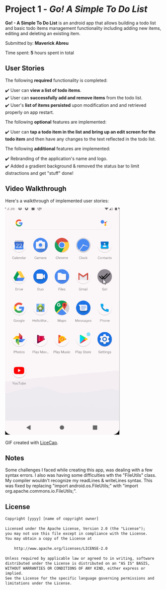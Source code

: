 # Project 1 - *Go! A Simple To Do List*

**Go! - A Simple To Do List** is an android app that allows building a todo list and basic todo items management functionality including adding new items, editing and deleting an existing item.

Submitted by: **Maverick Abreu**

Time spent: **5** hours spent in total

## User Stories

The following **required** functionality is completed:

:heavy_check_mark:  User can **view a list of todo items**.  
:heavy_check_mark:  User can **successfully add and remove items** from the todo list.  
:heavy_check_mark:  User's **list of items persisted** upon modification and and retrieved properly on app restart.  

The following **optional** features are implemented:

:heavy_check_mark:  User can **tap a todo item in the list and bring up an edit screen for the todo item** and then have any changes to the text reflected in the todo list.

The following **additional** features are implemented:

:heavy_check_mark: Rebranding of the application's name and logo.  
:heavy_check_mark: Added a gradient background & removed the status bar to limit distractions and get "stuff" done!

## Video Walkthrough

Here's a walkthrough of implemented user stories:

<img src='GO.gif' title='Video Walkthrough' width='' alt='Video Walkthrough' />

GIF created with [LiceCap](http://www.cockos.com/licecap/).

## Notes

Some challenges I faced while creating this app, was dealing with a few syntax errors.
I also was having some difficulties wth the "FileUtils" class. My compiler wouldn't recognize my readLines & writeLines syntax. 
This was fixed by replacing "import android.os.FileUtils;" with "import org.apache.commons.io.FileUtils;".

## License

    Copyright [yyyy] [name of copyright owner]

    Licensed under the Apache License, Version 2.0 (the "License");
    you may not use this file except in compliance with the License.
    You may obtain a copy of the License at

        http://www.apache.org/licenses/LICENSE-2.0

    Unless required by applicable law or agreed to in writing, software
    distributed under the License is distributed on an "AS IS" BASIS,
    WITHOUT WARRANTIES OR CONDITIONS OF ANY KIND, either express or implied.
    See the License for the specific language governing permissions and
    limitations under the License.
